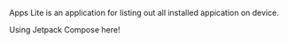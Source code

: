 Apps Lite is an application for listing out all installed appication on device.

Using Jetpack Compose here!
